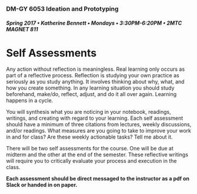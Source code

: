 ### DM-GY 6053 Ideation and Prototyping
##### Spring 2017 • Katherine Bennett • Mondays • 3:30PM-6:20PM • 2MTC MAGNET 811

# Self Assessments

Any action without reflection is meaningless. Real learning only occurs as part of a reflective process. Reflection is studying your own practice as seriously as you study anything. It involves thinking about why, what, and how you create something. In any learning situation you should study beforehand, make/do, reflect, adjust, and do it all over again. Learning happens in a cycle.

You will synthesis what you are noticing in your notebook, readings, writings, and creating with regard to your learning. Each self assessment should have a minimum of three citations from lectures, weekly discussions, and/or readings. What measures are you going to take to improve your work in and for class? Are these weekly actionable tasks? Tell me about it.

There will be two self assessments for the course. One will be due at midterm and the other at the end of the semester. These reflective writings will require you to critically evaluate your process and execution in the class. 

**Each assessment should be direct messaged to the instructor as a pdf on Slack or handed in on paper.**
